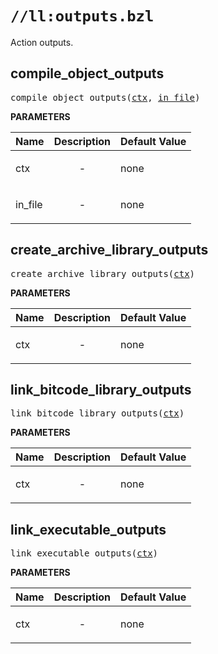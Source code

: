 <!-- Generated with Stardoc: http://skydoc.bazel.build -->

# `//ll:outputs.bzl`

Action outputs.


<a id="#compile_object_outputs"></a>

## compile_object_outputs

<pre>
compile_object_outputs(<a href="#compile_object_outputs-ctx">ctx</a>, <a href="#compile_object_outputs-in_file">in_file</a>)
</pre>



**PARAMETERS**


| Name  | Description | Default Value |
| :------------- | :------------- | :------------- |
| <a id="compile_object_outputs-ctx"></a>ctx |  <p align="center"> - </p>   |  none |
| <a id="compile_object_outputs-in_file"></a>in_file |  <p align="center"> - </p>   |  none |


<a id="#create_archive_library_outputs"></a>

## create_archive_library_outputs

<pre>
create_archive_library_outputs(<a href="#create_archive_library_outputs-ctx">ctx</a>)
</pre>



**PARAMETERS**


| Name  | Description | Default Value |
| :------------- | :------------- | :------------- |
| <a id="create_archive_library_outputs-ctx"></a>ctx |  <p align="center"> - </p>   |  none |


<a id="#link_bitcode_library_outputs"></a>

## link_bitcode_library_outputs

<pre>
link_bitcode_library_outputs(<a href="#link_bitcode_library_outputs-ctx">ctx</a>)
</pre>



**PARAMETERS**


| Name  | Description | Default Value |
| :------------- | :------------- | :------------- |
| <a id="link_bitcode_library_outputs-ctx"></a>ctx |  <p align="center"> - </p>   |  none |


<a id="#link_executable_outputs"></a>

## link_executable_outputs

<pre>
link_executable_outputs(<a href="#link_executable_outputs-ctx">ctx</a>)
</pre>



**PARAMETERS**


| Name  | Description | Default Value |
| :------------- | :------------- | :------------- |
| <a id="link_executable_outputs-ctx"></a>ctx |  <p align="center"> - </p>   |  none |
